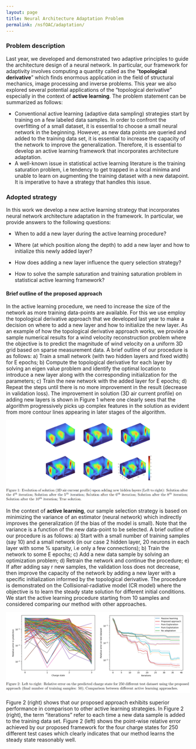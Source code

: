 ```yaml
---
layout: page
title: Neural Architecture Adaptation Problem
permalink: /nsfOAC/adaptation/
---
```

### Problem description
Last year, we developed and demonstrated two adaptive principles to guide the architecture design of a neural
network. In particular, our framework for adaptivity  involves computing a quantity
called as the “**topological derivative**” which finds enormous application in the field of structural mechanics, image
processing and inverse problems. This year we also explored several potential applications
of the “topological derivative” especially in the context of **active learning**. The problem statement can be summarized as follows:

- Conventional active learning (adaptive data sampling) strategies start by training on a few labeled data
samples. In order to confront the overfitting of a small dataset, it is essential to choose a small neural
network in the beginning. However, as new data points are queried and added to the training data set, it is
essential to increase the capacity of the network to improve the generalization. Therefore, it is essential to
develop an active learning framework that incorporates architecture adaptation.
- A well-known issue in statistical active learning literature is the training saturation problem, i.e tendency
to get trapped in a local minima and unable to learn on augmenting the training dataset with a new datapoint. It is imperative to have a strategy that handles this issue.


### Adopted strategy

In this work we develop a new active learning strategy that incorporates neural
network architecture adaptation in the framework. In particular, we provide answers to the following questions:

- When to add a new layer during the active learning procedure?

- Where (at which position along the depth) to add a new layer and how to initialize this newly added layer?

- How does adding a new layer influence the query selection strategy?

- How to solve the sample saturation and training saturation problem in statistical active learning framework?

#### Brief outline of the proposed approach

 In the active learning procedure, we need to increase the size of the network as more training data-points are available. For this we use employ the topological derivative approach that we developed last year to make a decision on where to add a new layer and how to initialize the new layer. As an example of how the topological derivative approach works, we provide a sample numerical results for a wind velocity reconstruction problem where the objective is to predict the magnitude of wind velocity on a uniform 3D grid based on sparse measurement data. A brief outline of our procedure is as follows: a) Train a small network (with two hidden
layers and fixed width) for E epochs; b) Compute the topological derivative for each layer by solving an eigen value
problem and identify the optimal location to introduce a new layer along with the corresponding initialization for
the parameters; c) Train the new network with the added layer for E epochs; d) Repeat the steps until there is no
more improvement in the result (decrease in validation loss). The improvement in solution (3D air current profile) on adding new layers is shown in Figure 1 where one clearly
sees that the algorithm progressively picks up complex features in the solution as evident from more contour lines
appearing in later stages of the algorithm.



![Fig4](/assets/figures/Krish/topo.png "fig:summ4")

In the context of **active learning**, our sample selection strategy is based on minimizing the variance of an estimator (neural network) which indirectly improves the
generalization (if the bias of the model is small). Note that the variance is a function of the new data-point to be selected. A brief outline of our procedure is as follows: a) Start
with a small number of training samples (say 10) and a small network (in our case 2 hidden layer, 20 neurons in
each layer with some % sparsity, i.e only a few connections); b) Train the network to some E epochs; c) Add a new
data sample by solving an optimization problem; d) Retrain the network and continue the procedure; e) If
after adding say r new samples, the validation loss does not decrease, then improve the capacity of the network by
adding a new layer with a specific initialization informed by the topological derivative. The procedure is demonstrated on the Collisional-radiative model (CR model) where the objective is to
learn the steady state solution for different initial conditions. We start the active learning procedure starting from 10 samples and
considered comparing our method with other approaches.

![Fig5](/assets/figures/Krish/active.png "fig:summ5")

Figure 2 (right) shows that our proposed approach exhibits superior performance in comparison to other active
learning strategies. In Figure 2 (right), the term “iterations” refer to each time a new data sample is added to
the training data set. Figure 2 (left) shows the point-wise relative error achieved by our proposed framework for the four charge states for 250 different test cases which clearly indicates that our
method learns the steady state reasonably well.